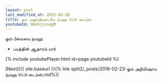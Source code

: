 ```yaml
---
layout: post
last_modified_at: 2021-03-30
title: ஓம் மஹாதியுடையே நமஹ ௧௦௮ டைம்ஸ்
youtubeId: 06US1josqgM
---
```

 
 
 ஓம் பீமையை நமஹ  
 
 -  பயத்தின் ஆதாரம் யார் 
 
  
 
  
 
 
 
 
 
 


{% include youtubePlayer.html id=page.youtubeId %}
 
[Next]({{ site.baseurl }}{% link  split2/_posts/2016-02-23-ஓம் அநிமிஷாய நமஹ ௧௦௮ டைம்ஸ்.md%})
 
